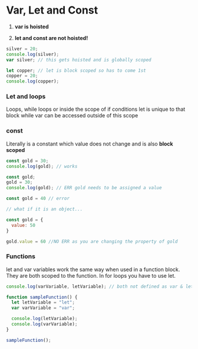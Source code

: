 # Var, Let and Const

1. **var is hoisted**

2. **let and const are not hoisted!**

```js
silver = 20;
console.log(silver);
var silver; // this gets hoisted and is globally scoped

let copper; // let is block scoped so has to come 1st
copper = 20;
console.log(copper);
```

### Let and loops

Loops, while loops or inside the scope of if conditions let is unique to that block while var can be accessed outside of this scope

### const

Literally is a constant which value does not change and is also **block scoped**

```js
const gold = 30;
console.log(gold); // works

const gold;
gold = 30;
console.log(gold); // ERR gold needs to be assigned a value

const gold = 40 // error

// what if it is an object...

const gold = {
  value: 50
}

gold.value = 60 //NO ERR as you are changing the property of gold
```

### Functions

let and var variables work the same way when used in a function block. They are both scoped to the function. In for loops you have to use let.

```js
console.log(varVariable, letVariable); // both not defined as var & let are scoped within function

function sampleFunction() {
  let letVariable = "let";
  var varVariable = "var";

  console.log(letVariable);
  console.log(varVariable);
}

sampleFunction();
```
